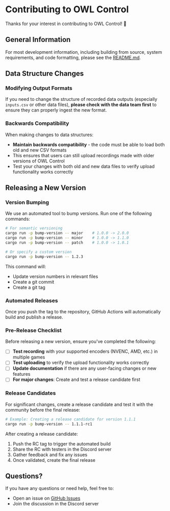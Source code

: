 # Contributing to OWL Control

Thanks for your interest in contributing to OWL Control! 🦉

## General Information

For most development information, including building from source, system requirements, and code formatting, please see the [README.md](README.md).

## Data Structure Changes

### Modifying Output Formats

If you need to change the structure of recorded data outputs (especially `inputs.csv` or other data files), **please check with the data team first** to ensure they can properly ingest the new format.

### Backwards Compatibility

When making changes to data structures:

- **Maintain backwards compatibility** - the code must be able to load both old and new CSV formats
- This ensures that users can still upload recordings made with older versions of OWL Control
- Test your changes with both old and new data files to verify upload functionality works correctly

## Releasing a New Version

### Version Bumping

We use an automated tool to bump versions. Run one of the following commands:

```bash
# For semantic versioning
cargo run -p bump-version -- major    # 1.0.0 -> 2.0.0
cargo run -p bump-version -- minor    # 1.0.0 -> 1.1.0
cargo run -p bump-version -- patch    # 1.0.0 -> 1.0.1

# Or specify a custom version
cargo run -p bump-version -- 1.2.3
```

This command will:

- Update version numbers in relevant files
- Create a git commit
- Create a git tag

### Automated Releases

Once you push the tag to the repository, GitHub Actions will automatically build and publish a release.

### Pre-Release Checklist

Before releasing a new version, ensure you've completed the following:

- [ ] **Test recording** with your supported encoders (NVENC, AMD, etc.) in multiple games
- [ ] **Test uploading** to verify the upload functionality works correctly
- [ ] **Update documentation** if there are any user-facing changes or new features
- [ ] **For major changes**: Create and test a release candidate first

### Release Candidates

For significant changes, create a release candidate and test it with the community before the final release:

```bash
# Example: Creating a release candidate for version 1.1.1
cargo run -p bump-version -- 1.1.1-rc1
```

After creating a release candidate:

1. Push the RC tag to trigger the automated build
2. Share the RC with testers in the Discord server
3. Gather feedback and fix any issues
4. Once validated, create the final release

## Questions?

If you have any questions or need help, feel free to:

- Open an issue on [GitHub Issues](https://github.com/Wayfarer-Labs/owl-control/issues)
- Join the discussion in the Discord server
